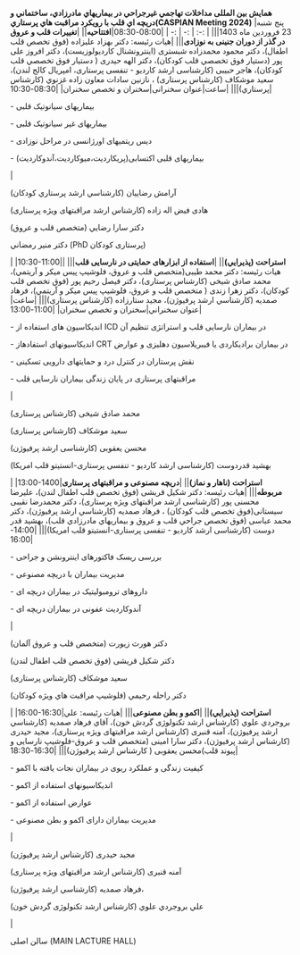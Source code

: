**همایش بین المللی  مداخلات تهاجمي غيرجراحي در بيماريهاي مادرزادي، ساختماني و دريچه اي قلب با رويکرد مراقبت هاي پرستاري(CASPIAN Meeting 2024)**
|پنج شنبه  23 فروردین ماه 1403|||
| :-: | :- | :- |
|08:00-08:30|**افتتاحیه**||
|**تغییرات قلب و عروق در گذر از دوران جنینی به نوزادی**|||
|هيات رئيسه: دکتر بهزاد علیزاده (فوق تخصص قلب اطفال)،  دکتر محمود محمدزاده شبستری (اینترونشنال کاردیولوزیست)،  دکتر افروز علی پور (دستيار فوق تخصصي قلب کودکان)،  دکتر الهه حیدری ( دستيار فوق تخصصي قلب کودکان)، هاجر حبیبی (کارشناسی ارشد کاردیو - تنفسی پرستاری، امپریال کالج لندن)،  سعید موشکاف (کارشناس پرستاری) ، نازنين سادات معاون زاده غزنوي (کارشناس پرستاري)|||
|ساعت|عنوان سخنرانی|سخنران و تخصص سخنران|
|08:30-10:30|<p>- بیماریهای سیانوتیک قلبی</p><p>- بیماریهای غیر سیانوتیک قلبی</p><p>- دیس ریتمیهای اورژانسی در مراحل نوزادی</p><p>- بیماریهای قلبی اکتسابی(پریکاردیت،میوکاردیت،آندوکاردیت)</p>|<p>آرامش رضاييان (کارشناسي ارشد پرستاري کودکان)</p><p>هادی فیض اله زاده (کارشناس ارشد مراقبتهای ویژه پرستاری)</p><p>دکتر سارا رضايي (متخصص قلب و عروق)</p><p>دکتر منير رمضاني (PhD پرستاری کودکان)</p>|
|10:30-11:00|**استراحت (پذيرايي)**||
|**استفاده از ابزارهای حمایتی در نارسایی قلب**|||
|هيات رئيسه: دکتر محمد طیبی(متخصص قلب و عروق، فلوشيپ پيس ميکر و آريتمي)، محمد صادق شیخی (کارشناس پرستاری)،  دکتر فیصل رحیم پور (فوق تخصص قلب کودکان)، دکتر زهرا زندی ( متخصص قلب و عروق، فلوشيپ پيس ميکر و آريتمي)،  فرهاد صمديه (کارشناسي ارشد پرفيوژن)،  مجید ستارزاده (کارشناس پرستاری)|||
|ساعت|عنوان سخنراني|سخنران و تخصص سخنران|
|11:00-13:00|<p>- اندیکاسیون های استفاده از ICD در بیماران نارسایی قلب و استراتژی تنظیم آن</p><p>- اندیکاسیونهای استفادهاز CRT در بیماران برادیکاردی یا فیبریلاسیون دهلیزی و عوارض </p><p>- نقش پرستاران در کنترل درد و حمایتهای دارویی تسکینی</p><p>- مراقبتهای پرستاری در پایان زندگی بیماران نارسایی قلب</p>|<p>محمد صادق شیخی (کارشناس پرستاری)</p><p>سعید موشکاف (کارشناس پرستاری)</p><p>محسن یعقوبی (کارشناسی ارشد پرفیوژن)</p><p>بهشید قدردوست (کارشناسی ارشد کاردیو - تنفسی پرستاری-انستيتو قلب امريکا)</p>|
|13:00-1400|**استراحت (ناهار و نماز)**||
|**دریچه مصنوعی و مراقبتهای پرستاری مربوطه**|||
|هیات رئیسه:  دکتر شکیل قریشی (فوق تخصص قلب اطفال لندن)، علیرضا محسنی  پور (کارشناسی ارشد مراقبتهای ویژه پرستاری)،  دکتر محمدرضا نقیبی سیستانی(فوق تخصص قلب کودکان) ، فرهاد صمديه (کارشناسي ارشد پرفيوژن)،  دکتر محمد عباسی (فوق تخصص جراحي قلب و عروق و بيماريهاي مادرزادي قلب)، بهشید قدر دوست (کارشناسی ارشد کاردیو - تنفسی پرستاری-انستيتو قلب امريکا)|||
|14:00-16:00|<p>- بررسی ریسک فاکتورهای اینترونشن و جراحی</p><p>- مدیریت بیماران با دریچه مصنوعی</p><p>- داروهای ترومبولیتیک در بیماران دریچه ای</p><p>- آندوکاردیت عفونی در بیماران دریچه ای</p>|<p>دکتر هورث زیورت (متخصص قلب و عروق آلمان)</p><p>دکتر شکیل قریشی (فوق تخصص قلب اطفال لندن)</p><p>سعید موشکاف (کارشناس پرستاری)</p><p>دکتر راحله رحيمي (فلوشيپ مراقبت هاي ويژه کودکان)</p>|
|16:00-16:30|**استراحت (پذيرايي)**||
|**اکمو و بطن مصنوعی**|||
|هیات رئيسه: علي بروجردي علوي (کارشناس ارشد تکنولوژی گردش خون)،  آقاي فرهاد صمديه (کارشناسي ارشد پرفيوژن)، آمنه قنبری (کارشناس ارشد مراقبتهای ویژه پرستاری)، مجید حیدری (کارشناس ارشد پرفیوژن)،  دکتر سارا امینی (متخصص قلب و عروق-فلوشیپ نارسایی و پیوند قلب)محسن یعقوبی ( کارشناس ارشد پرفیوژن)|||
|16:30-18:30|<p>- کیفیت زندگی  و عملکرد ریوی در بیماران نجات یافته با اکمو</p><p>- اندیکاسیونهای استفاده از اکمو</p><p>- عوارض استفاده از اکمو</p><p>- مدیریت بیماران دارای اکمو و بطن مصنوعی</p>|<p>مجید حیدری (کارشناس ارشد پرفیوژن)</p><p>آمنه قنبری (کارشناس ارشد مراقبتهای ویژه پرستاری)</p><p>فرهاد صمديه (کارشناسي ارشد پرفيوژن)،  </p><p>علي بروجردي علوي (کارشناس ارشد تکنولوژی گردش خون)</p>|

سالن اصلی (MAIN LACTURE HALL)

